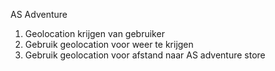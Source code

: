 AS Adventure

1. Geolocation krijgen van gebruiker
2. Gebruik geolocation voor weer te krijgen
3. Gebruik geolocation voor afstand naar AS adventure store